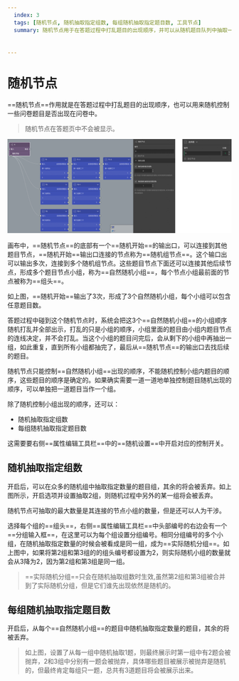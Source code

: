 ```yaml
---
  index: 3
  tags: [随机节点, 随机抽取指定组数, 每组随机抽取指定题目数, 工具节点]
  summary: 随机节点用于在答题过程中打乱题目的出现顺序，并可以从随机题目队列中抽取一部分展现给被访者。


---
```







# 随机节点

==随机节点==作用就是在答题过程中打乱题目的出现顺序，也可以用来随机控制一些问卷题目是否出现在问卷中。

> 随机节点在答题页中不会被显示。

<img src='../assets/toolsNodes/03random/random.png'>

画布中，==随机节点==的底部有一个==随机开始==的输出口，可以连接到其他题目节点，==随机开始==输出口连接的节点称为==随机组节点==。这个输口出可以输出多次，连接到多个随机组节点。这些题目节点下面还可以连接其他后续节点，形成多个题目节点小组，称为==自然随机小组==，每个节点小组最前面的节点被称为==组头==。

如上图，==随机开始==输出了3次，形成了3个自然随机小组，每个小组可以包含任意题目数。

答题过程中碰到这个随机节点时，系统会把这3个==自然随机小组==的小组顺序随机打乱并全部出示，打乱的只是小组的顺序，小组里面的题目由小组内题目节点的连线决定，并不会打乱。当这个小组的题目问完后，会从剩下的小组中再抽出一组，如此重复，直到所有小组都抽完了，最后从==随机节点==的输出口去找后续的题目。

随机节点只能控制==自然随机小组==出现的顺序，不能随机控制小组内题目的顺序，这些题目的顺序是确定的。如果确实需要一道一道地单独控制题目随机出现的顺序，可以单独把一道题目当作一个组。

除了随机控制小组出现的顺序，还可以：

+ 随机抽取指定组数
+ 每组随机抽取指定题目数

这需要要右侧==属性编辑工具栏==中的==随机设置==中开启对应的控制开关。

## 随机抽取指定组数

开启后，可以在众多的随机组中抽取指定数量的题目组，其余的将会被丢弃。如上图所示，开启选项并设置抽取2组，则随机过程中另外的某一组将会被丢弃。

随机节点可抽取的最大数量是其连接的节点小组的数量，但是还可以人为干涉。

选择每个组的==组头==，右侧==属性编辑工具栏==中头部编号的右边会有一个==分组输入框==，在这里可以为每个组设置分组编号。相同分组编号的多个小组，在随机抽取指定数量的时候会被看成是同一组，成为==实际随机分组==。如上图中，如果将第2组和第3组的的组头编号都设置为2，则实际随机小组的数量就会从3降为2，因为第2组和第3组是同一组。

> ==实际随机分组==只会在随机抽取组数时生效,虽然第2组和第3组被合并到了实际随机分组，但是它们谁先出现依然是随机的。

## 每组随机抽取指定题目数

开启后，从每个==自然随机小组==的题目中随机抽取指定数量的题目，其余的将被丢弃。

> 如上图，设置了从每一组中随机抽取1题，则最终展示时第一组中有2题会被抛弃，2和3组中分别有一题会被抛弃，具体哪些题目被展示被抛弃是随机的，但最终肯定每组只一题，总共有3道题目将会被展示出来。

